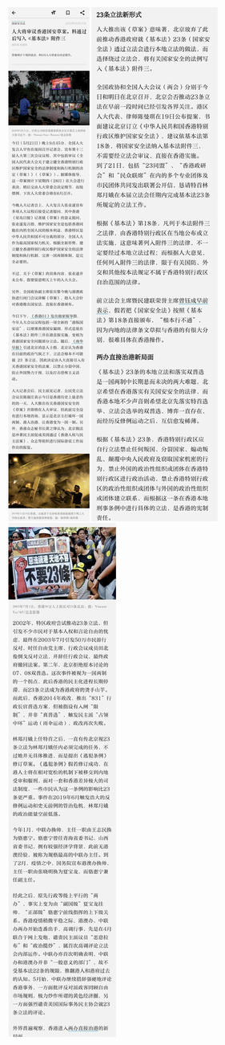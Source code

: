 ![](https://raw.githubusercontent.com/reporterr/reporter/master/43908E9E-CFE8-4F13-BE99-3C88416D1422.png)
![](https://raw.githubusercontent.com/reporterr/reporter/master/D23CC25E-5DDB-4F8D-978D-50529C910D77.jpeg)
![](https://raw.githubusercontent.com/reporterr/reporter/master/7846AC38-6905-414F-8B93-834997086B63.jpeg)

